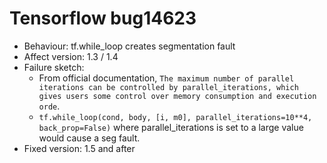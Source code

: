 # Tensorflow bug14623
- Behaviour: tf.while_loop creates segmentation fault
- Affect version: 1.3 / 1.4
- Failure sketch:
	* From official documentation, `The maximum number of parallel iterations can be controlled by parallel_iterations, which gives users some control over memory consumption and execution orde`.
	* ```tf.while_loop(cond, body, [i, m0], parallel_iterations=10**4, back_prop=False)``` where parallel_iterations is set to a large value would cause a seg fault.
- Fixed version: 1.5 and after